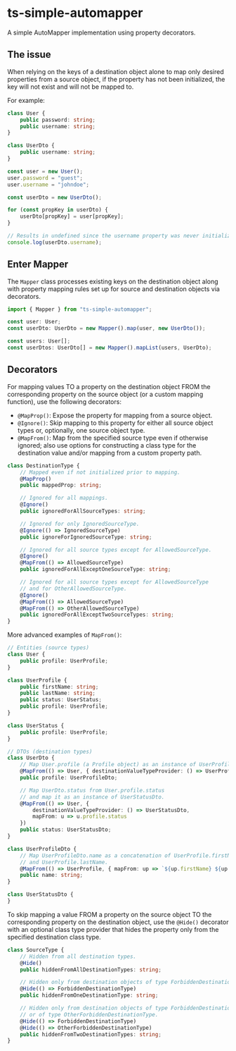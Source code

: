 # ts-simple-automapper
A simple AutoMapper implementation using property decorators.

## The issue
When relying on the keys of a destination object alone to map only desired properties from a source object, if the property has not been initialized, the key will not exist and will not be mapped to.

For example:

```ts
class User {
    public password: string;
    public username: string;
}

class UserDto {
    public username: string;
}

const user = new User();
user.password = "guest";
user.username = "johndoe";

const userDto = new UserDto();

for (const propKey in userDto) {
    userDto[propKey] = user[propKey];
}

// Results in undefined since the username property was never initialized on the userDto object.
console.log(userDto.username);
```

## Enter Mapper
The `Mapper` class processes existing keys on the destination object along with property mapping rules set up for source and destination objects via decorators.

```ts
import { Mapper } from "ts-simple-automapper";

const user: User;
const userDto: UserDto = new Mapper().map(user, new UserDto());

const users: User[];
const userDtos: UserDto[] = new Mapper().mapList(users, UserDto);
```

## Decorators
For mapping values TO a property on the destination object FROM the corresponding property on the source object (or a custom mapping function), use the following decorators:

* `@MapProp()`: Expose the property for mapping from a source object.
* `@Ignore()`: Skip mapping to this property for either all source object types or, optionally, one source object type.
* `@MapFrom()`: Map from the specified source type even if otherwise ignored; also use options for constructing a class type for the destination value and/or mapping from a custom property path.

```ts
class DestinationType {
    // Mapped even if not initialized prior to mapping.
    @MapProp()
    public mappedProp: string;

    // Ignored for all mappings.
    @Ignore()
    public ignoredForAllSourceTypes: string;

    // Ignored for only IgnoredSourceType.
    @Ignore(() => IgnoredSourceType)
    public ignoreForIgnoredSourceType: string;

    // Ignored for all source types except for AllowedSourceType.
    @Ignore()
    @MapFrom(() => AllowedSourceType)
    public ignoredForAllExceptOneSourceType: string;

    // Ignored for all source types except for AllowedSourceType
    // and for OtherAllowedSourceType.
    @Ignore()
    @MapFrom(() => AllowedSourceType)
    @MapFrom(() => OtherAllowedSourceType)
    public ignoredForAllExceptTwoSourceTypes: string;
}
```

More advanced examples of `MapFrom()`:

```ts
// Entities (source types)
class User {
    public profile: UserProfile;
}

class UserProfile {
    public firstName: string;
    public lastName: string;
    public status: UserStatus;
    public profile: UserProfile;
}

class UserStatus {
    public profile: UserProfile;
}

// DTOs (destination types)
class UserDto {
    // Map User.profile (a Profile object) as an instance of UserProfileDto.
    @MapFrom(() => User, { destinationValueTypeProvider: () => UserProfileDto })
    public profile: UserProfileDto;

    // Map UserDto.status from User.profile.status
    // and map it as an instance of UserStatusDto.
    @MapFrom(() => User, {
        destinationValueTypeProvider: () => UserStatusDto,
        mapFrom: u => u.profile.status
    })
    public status: UserStatusDto;
}

class UserProfileDto {
    // Map UserProfileDto.name as a concatenation of UserProfile.firstName
    // and UserProfile.lastName.
    @MapFrom(() => UserProfile, { mapFrom: up => `${up.firstName} ${up.lastName}` })
    public name: string;
}

class UserStatusDto {
}
```

To skip mapping a value FROM a property on the source object TO the corresponding property on the destination object, use the `@Hide()` decorator with an optional class type provider that hides the property only from the specified destination class type.

```ts
class SourceType {
    // Hidden from all destination types.
    @Hide()
    public hiddenFromAllDestinationTypes: string;

    // Hidden only from destination objects of type ForbiddenDestinationType.
    @Hide(() => ForbiddenDestinationType)
    public hiddenFromOneDestinationType: string;

    // Hidden only from destination objects of type ForbiddenDestinationType
    // or of type OtherForbiddenDestinationType.
    @Hide(() => ForbiddenDestinationType)
    @Hide(() => OtherForbiddenDestinationType)
    public hiddenFromTwoDestinationTypes: string;
}
```